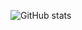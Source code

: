 ![GitHub stats](https://github-readme-stats.vercel.app/api?username=ollyhensby&show_icons=true&theme=merko)
